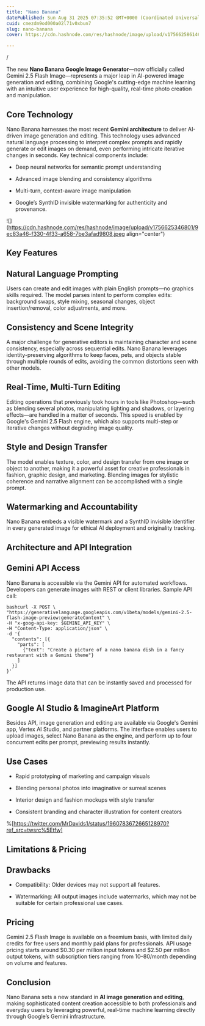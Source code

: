 ```yaml
---
title: "Nano Banana"
datePublished: Sun Aug 31 2025 07:35:52 GMT+0000 (Coordinated Universal Time)
cuid: cmezdm9od000a02l71v0xbun7
slug: nano-banana
cover: https://cdn.hashnode.com/res/hashnode/image/upload/v1756625861461/69182fd1-56b1-4756-b24b-4439fe60716a.webp

---
```


/

The new **Nano Banana Google Image Generator**—now officially called Gemini 2.5 Flash Image—represents a major leap in AI-powered image generation and editing, combining Google's cutting-edge machine learning with an intuitive user experience for high-quality, real-time photo creation and manipulation.

## Core Technology

Nano Banana harnesses the most recent **Gemini architecture** to deliver AI-driven image generation and editing. This technology uses advanced natural language processing to interpret complex prompts and rapidly generate or edit images on demand, even performing intricate iterative changes in seconds. Key technical components include:

* Deep neural networks for semantic prompt understanding
    
* Advanced image blending and consistency algorithms
    
* Multi-turn, context-aware image manipulation
    
* Google’s SynthID invisible watermarking for authenticity and provenance.
    

![](https://cdn.hashnode.com/res/hashnode/image/upload/v1756625346801/9ec83a46-f330-4f33-a658-7be3afad9808.jpeg align="center")

## Key Features

## Natural Language Prompting

Users can create and edit images with plain English prompts—no graphics skills required. The model parses intent to perform complex edits: background swaps, style mixing, seasonal changes, object insertion/removal, color adjustments, and more.

## Consistency and Scene Integrity

A major challenge for generative editors is maintaining character and scene consistency, especially across sequential edits. Nano Banana leverages identity-preserving algorithms to keep faces, pets, and objects stable through multiple rounds of edits, avoiding the common distortions seen with other models.

## Real-Time, Multi-Turn Editing

Editing operations that previously took hours in tools like Photoshop—such as blending several photos, manipulating lighting and shadows, or layering effects—are handled in a matter of seconds. This speed is enabled by Google's Gemini 2.5 Flash engine, which also supports multi-step or iterative changes without degrading image quality.

## Style and Design Transfer

The model enables texture, color, and design transfer from one image or object to another, making it a powerful asset for creative professionals in fashion, graphic design, and marketing. Blending images for stylistic coherence and narrative alignment can be accomplished with a single prompt.

## Watermarking and Accountability

Nano Banana embeds a visible watermark and a SynthID invisible identifier in every generated image for ethical AI deployment and originality tracking.

## Architecture and API Integration

## Gemini API Access

Nano Banana is accessible via the Gemini API for automated workflows. Developers can generate images with REST or client libraries. Sample API call:

```plaintext
bashcurl -X POST \
"https://generativelanguage.googleapis.com/v1beta/models/gemini-2.5-flash-image-preview:generateContent" \
-H "x-goog-api-key: $GEMINI_API_KEY" \
-H "Content-Type: application/json" \
-d '{
  "contents": [{
    "parts": [
      {"text": "Create a picture of a nano banana dish in a fancy restaurant with a Gemini theme"}
    ]
  }]
}'
```

The API returns image data that can be instantly saved and processed for production use.

## Google AI Studio & ImagineArt Platform

Besides API, image generation and editing are available via Google's Gemini app, Vertex AI Studio, and partner platforms. The interface enables users to upload images, select Nano Banana as the engine, and perform up to four concurrent edits per prompt, previewing results instantly.

## Use Cases

* Rapid prototyping of marketing and campaign visuals
    
* Blending personal photos into imaginative or surreal scenes
    
* Interior design and fashion mockups with style transfer
    
* Consistent branding and character illustration for content creators
    

%[https://twitter.com/MrDavids1/status/1960783672665128970?ref_src=twsrc%5Etfw] 

## Limitations & Pricing

## Drawbacks

* Compatibility: Older devices may not support all features.
    
* Watermarking: All output images include watermarks, which may not be suitable for certain professional use cases.
    

## Pricing

Gemini 2.5 Flash Image is available on a freemium basis, with limited daily credits for free users and monthly paid plans for professionals. API usage pricing starts around $0.30 per million input tokens and $2.50 per million output tokens, with subscription tiers ranging from $10–$80/month depending on volume and features.

## Conclusion

Nano Banana sets a new standard in **AI image generation and editing**, making sophisticated content creation accessible to both professionals and everyday users by leveraging powerful, real-time machine learning directly through Google’s Gemini infrastructure.